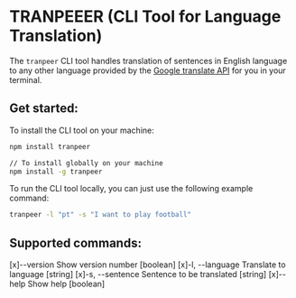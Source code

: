# TRANPEEER (CLI Tool for Language Translation)

The `tranpeer` CLI tool handles translation of sentences in English language to any other language provided by the [Google translate API](https://cloud.google.com/translate/docs/languages) for you in your terminal.

## Get started:

To install the CLI tool on your machine:

```bash
npm install tranpeer

// To install globally on your machine
npm install -g tranpeer
```

To run the CLI tool locally, you can just use the following example command:

```bash
tranpeer -l "pt" -s "I want to play football"
```

## Supported commands:

[x]--version Show version number [boolean]
[x]-l, --language Translate to language [string]
[x]-s, --sentence Sentence to be translated [string]
[x]--help Show help [boolean]
